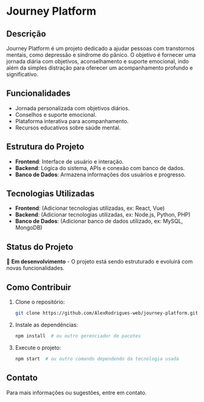 # Journey Platform

## Descrição
Journey Platform é um projeto dedicado a ajudar pessoas com transtornos mentais, como depressão e síndrome do pânico. O objetivo é fornecer uma jornada diária com objetivos, aconselhamento e suporte emocional, indo além da simples distração para oferecer um acompanhamento profundo e significativo.

## Funcionalidades
- Jornada personalizada com objetivos diários.
- Conselhos e suporte emocional.
- Plataforma interativa para acompanhamento.
- Recursos educativos sobre saúde mental.

## Estrutura do Projeto
- **Frontend**: Interface de usuário e interação.
- **Backend**: Lógica do sistema, APIs e conexão com banco de dados.
- **Banco de Dados**: Armazena informações dos usuários e progresso.

## Tecnologias Utilizadas
- **Frontend**: (Adicionar tecnologias utilizadas, ex: React, Vue)
- **Backend**: (Adicionar tecnologias utilizadas, ex: Node.js, Python, PHP)
- **Banco de Dados**: (Adicionar banco de dados utilizado, ex: MySQL, MongoDB)

## Status do Projeto
🚧 **Em desenvolvimento** - O projeto está sendo estruturado e evoluirá com novas funcionalidades.

## Como Contribuir
1. Clone o repositório:  
   ```sh
   git clone https://github.com/AlexRodrigues-web/journey-platform.git
   ```
2. Instale as dependências:  
   ```sh
   npm install  # ou outro gerenciador de pacotes
   ```
3. Execute o projeto:  
   ```sh
   npm start  # ou outro comando dependendo da tecnologia usada
   ```

## Contato
Para mais informações ou sugestões, entre em contato.


